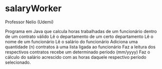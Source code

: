 # salaryWorker
Professor Nelio (Udemi)

Programa em Java que calcula horas trabalhadas de um funcionário dentro de um contrato válido
Lê o departamento de um certo departamento
Lê o nome de um funcionário
Lê o salário do funcionário
Adiciona uma quantidade (n) contratos à uma lista ligada ao funcionário
Faz a leitura dos respectivos contratos
recebe um determinado período (mm/yyyy)
Faz o cálculo do salário acrescido com as horas daquele respectivo período selecionado.
